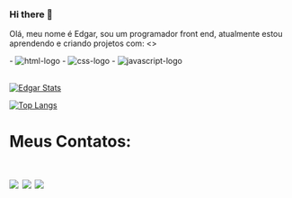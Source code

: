 ### Hi there 👋

<!--
**edgarsousa21/edgarsousa21** is a ✨ _special_ ✨ repository because its `README.md` (this file) appears on your GitHub profile.
<br>

Here are some ideas to get you started:
<br>
<br>

- 🔭 I’m currently working on ...
- 🌱 I’m currently learning ...
- 👯 I’m looking to collaborate on ...
- 🤔 I’m looking for help with ...
- 💬 Ask me about ...
- 📫 How to reach me: ...
- 😄 Pronouns: ...
- ⚡ Fun fact: ...
-->
Olá, meu nome é Edgar, sou um programador front end, atualmente estou aprendendo e criando projetos com:
<>
<div>
- <img src="https://img.shields.io/badge/HTML5-E34F26?style=for-the-badge&logo=html5&logoColor=white" alt="html-logo"/>
- <img src="https://img.shields.io/badge/CSS3-1572B6?style=for-the-badge&logo=css3&logoColor=white" alt="css-logo"/>
- <img src="https://img.shields.io/badge/JavaScript-F7DF1E?style=for-the-badge&logo=javascript&logoColor=black" alt="javascript-logo"/>
 <div/>
<br>

[![Edgar Stats](https://github-readme-stats.vercel.app/api?username=edgarsousa21)](https://github.com/anuraghazra/github-readme-stats)

[![Top Langs](https://github-readme-stats.vercel.app/api/top-langs/?username=edgarsousa21)](https://github.com/anuraghazra/github-readme-stats)

<h1>Meus Contatos:<h1/>
<div>
<a href="https://www.facebook.com/edgar.raphaeldesousa" target="_blank"><img src="https://img.shields.io/badge/Facebook-1877F2?style=for-the-badge&logo=facebook&logoColor=white"><a/>
<a href="https://instagram.com/edgarraphaeldesousa?igshid=ZDdkNTZiNTM=" target="_blank"><img src="https://img.shields.io/badge/Instagram-E4405F?style=for-the-badge&logo=instagram&logoColor=white"></a>
<a href="https://www.linkedin.com/in/edgar-raphael-de-sousa" target="_blank"><img src="https://img.shields.io/badge/LinkedIn-0077B5?style=for-the-badge&logo=linkedin&logoColor=white"></a>
<div/>
<br>



<!--e iniciando o aprendizado de Javascript e React.--> 



 
